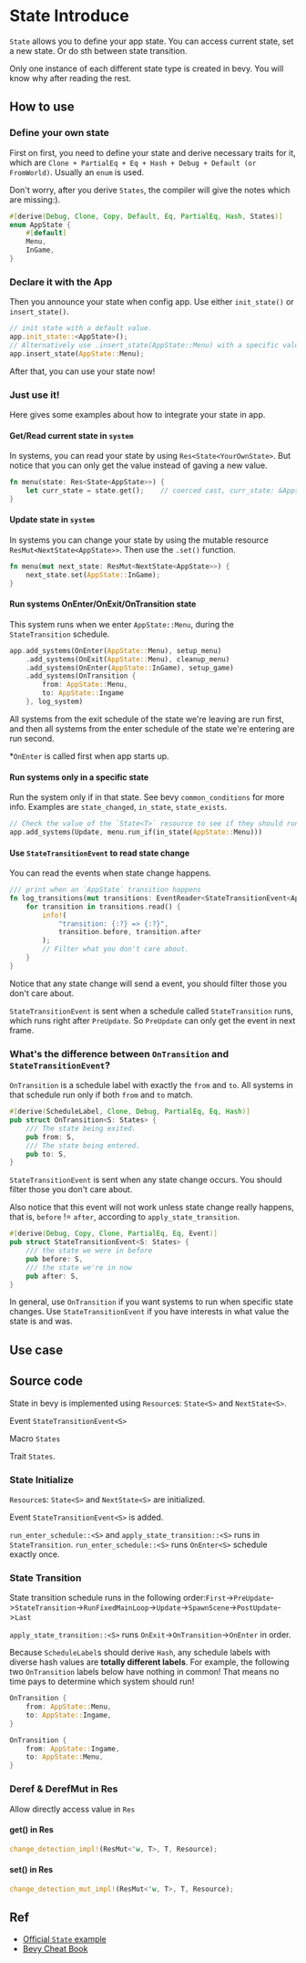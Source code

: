 # State Introduce
`State` allows you to define your app state. You can access current state, set a new state. Or do sth between state transition. 

Only one instance of each different state type is created in bevy. You will know why after reading the rest.


## How to use
### Define your own state
First on first, you need to define your state and derive necessary traits for it, which are `Clone + PartialEq + Eq + Hash + Debug + Default (or FromWorld)`. Usually an `enum` is used.

Don't worry, after you derive `States`, the compiler will give the notes which are missing:).
```rust
#[derive(Debug, Clone, Copy, Default, Eq, PartialEq, Hash, States)]
enum AppState {
    #[default]
    Menu,
    InGame,
}
```
### Declare it with the App
Then you announce your state when config app. Use either `init_state()` or `insert_state()`.
```rust
// init state with a default value.
app.init_state::<AppState>();
// Alternatively use .insert_state(AppState::Menu) with a specific value.
app.insert_state(AppState::Menu);
```
After that, you can use your state now!

### Just use it!
Here gives some examples about how to integrate your state in app.

#### Get/Read current state in `system`
In systems, you can read your state by using `Res<State<YourOwnState>`. But notice that you can only get the value instead of gaving a new value.
```rust
fn menu(state: Res<State<AppState>>) {
    let curr_state = state.get();    // coerced cast, curr_state: &Appstate
}
```

#### Update state in `system`
In systems you can change your state by using the mutable resource `ResMut<NextState<AppState>>`. Then use the `.set()` function.
```rust
fn menu(mut next_state: ResMut<NextState<AppState>>) {
    next_state.set(AppState::InGame);
}
```

#### Run systems OnEnter/OnExit/OnTransition state
This system runs when we enter `AppState::Menu`, during the `StateTransition` schedule. 

```rust
app.add_systems(OnEnter(AppState::Menu), setup_menu)
    .add_systems(OnExit(AppState::Menu), cleanup_menu)
    .add_systems(OnEnter(AppState::InGame), setup_game)
    .add_systems(OnTransition {
        from: AppState::Menu,
        to: AppState::Ingame
    }, log_system)
```

All systems from the exit schedule of the state we're leaving are run first, and then all systems from the enter schedule of the state we're entering are run second.

*`OnEnter` is called first when app starts up.


#### Run systems only in a specific state
Run the system only if in that state. See bevy `common_conditions` for more info. Examples are `state_changed`, `in_state`, `state_exists`.
```rust
// Check the value of the `State<T>` resource to see if they should run.
app.add_systems(Update, menu.run_if(in_state(AppState::Menu)))
```

#### Use `StateTransitionEvent` to read state change
You can read the events when state change happens.
```rust
/// print when an `AppState` transition happens
fn log_transitions(mut transitions: EventReader<StateTransitionEvent<AppState>>) {
    for transition in transitions.read() {
        info!(
            "transition: {:?} => {:?}",
            transition.before, transition.after
        );
        // Filter what you don't care about.
    }
}
```

Notice that any state change will send a event, you should filter those you don't care about.

`StateTransitionEvent` is sent when a schedule called `StateTransition` runs, which runs right after `PreUpdate`. So `PreUpdate` can only get the event in next frame.


### What's the difference between `OnTransition` and `StateTransitionEvent`?
`OnTransition` is a schedule label with exactly the `from` and `to`. All systems in that schedule run only if both `from` and `to` match.
```rust
#[derive(ScheduleLabel, Clone, Debug, PartialEq, Eq, Hash)]
pub struct OnTransition<S: States> {
    /// The state being exited.
    pub from: S,
    /// The state being entered.
    pub to: S,
}
```

`StateTransitionEvent` is sent when any state change occurs. You should filter those you don't care about.

 Also notice that this event will not work unless state change really happens, that is, `before` != `after`, according to `apply_state_transition`.

```rust
#[derive(Debug, Copy, Clone, PartialEq, Eq, Event)]
pub struct StateTransitionEvent<S: States> {
    /// the state we were in before
    pub before: S,
    /// the state we're in now
    pub after: S,
}
```

In general, use `OnTransition` if you want systems to run when specific state changes. Use `StateTransitionEvent` if you have interests in what value the state is and was.

## Use case



## Source code
State in bevy is implemented using `Resource`s: `State<S>` and `NextState<S>`.

Event `StateTransitionEvent<S>`

Macro `States`

Trait `States`.

### State Initialize
`Resource`s: `State<S>` and `NextState<S>` are initialized.

Event `StateTransitionEvent<S>` is added.

`run_enter_schedule::<S>` and `apply_state_transition::<S>` runs in `StateTransition`. `run_enter_schedule::<S>` runs `OnEnter<S>` schedule exactly once. 


### State Transition
State transition schedule runs in the following order:`First`->`PreUpdate`->`StateTransition`->`RunFixedMainLoop`->`Update`->`SpawnScene`->`PostUpdate`->`Last`

`apply_state_transition::<S>` runs `OnExit`->`OnTransition`->`OnEnter` in order.


Because `ScheduleLabel`s should derive `Hash`, any schedule labels with diverse hash values are **totally different labels**. For example, the following two `OnTransition` labels below have nothing in common! That means no time pays to determine which system should run!
```rust
OnTransition {
    from: AppState::Menu,
    to: AppState::Ingame,
}

OnTransition {
    from: AppState::Ingame,
    to: AppState::Menu,
}
```


### Deref & DerefMut in Res
Allow directly access value in `Res` 
#### get() in Res
```rust
change_detection_impl!(ResMut<'w, T>, T, Resource);
```

#### set() in Res
```rust
change_detection_mut_impl!(ResMut<'w, T>, T, Resource);
```

## Ref
* [Official `State` example](https://github.com/bevyengine/bevy/blob/main/examples/ecs/state.rs)
* [Bevy Cheat Book](https://bevy-cheatbook.github.io/programming/states.html#states)